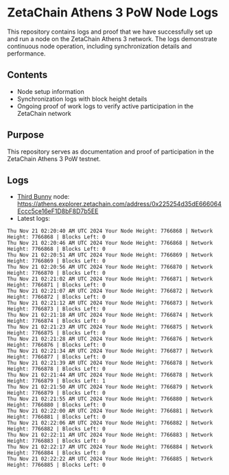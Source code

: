 # ZetaChain Athens 3 PoW Node Logs
This repository contains logs and proof that we have successfully set up and run a node on the ZetaChain Athens 3 network. The logs demonstrate continuous node operation, including synchronization details and performance.

## Contents
- Node setup information
- Synchronization logs with block height details
- Ongoing proof of work logs to verify active participation in the ZetaChain network

## Purpose
This repository serves as documentation and proof of participation in the ZetaChain Athens 3 PoW testnet.

## Logs

- [Third Bunny](https://thirdbunny.xyz/) node: https://athens.explorer.zetachain.com/address/0x225254d35dE666064Eccc5ce16eF1D8bF8D7b5EE
- Latest logs:
```
Thu Nov 21 02:20:40 AM UTC 2024 Your Node Height: 7766868 | Network Height: 7766868 | Blocks Left: 0
Thu Nov 21 02:20:46 AM UTC 2024 Your Node Height: 7766868 | Network Height: 7766868 | Blocks Left: 0
Thu Nov 21 02:20:51 AM UTC 2024 Your Node Height: 7766869 | Network Height: 7766869 | Blocks Left: 0
Thu Nov 21 02:20:56 AM UTC 2024 Your Node Height: 7766870 | Network Height: 7766870 | Blocks Left: 0
Thu Nov 21 02:21:02 AM UTC 2024 Your Node Height: 7766871 | Network Height: 7766871 | Blocks Left: 0
Thu Nov 21 02:21:07 AM UTC 2024 Your Node Height: 7766872 | Network Height: 7766872 | Blocks Left: 0
Thu Nov 21 02:21:12 AM UTC 2024 Your Node Height: 7766873 | Network Height: 7766873 | Blocks Left: 0
Thu Nov 21 02:21:18 AM UTC 2024 Your Node Height: 7766874 | Network Height: 7766874 | Blocks Left: 0
Thu Nov 21 02:21:23 AM UTC 2024 Your Node Height: 7766875 | Network Height: 7766875 | Blocks Left: 0
Thu Nov 21 02:21:28 AM UTC 2024 Your Node Height: 7766876 | Network Height: 7766876 | Blocks Left: 0
Thu Nov 21 02:21:34 AM UTC 2024 Your Node Height: 7766877 | Network Height: 7766877 | Blocks Left: 0
Thu Nov 21 02:21:39 AM UTC 2024 Your Node Height: 7766878 | Network Height: 7766878 | Blocks Left: 0
Thu Nov 21 02:21:44 AM UTC 2024 Your Node Height: 7766878 | Network Height: 7766879 | Blocks Left: 1
Thu Nov 21 02:21:50 AM UTC 2024 Your Node Height: 7766879 | Network Height: 7766879 | Blocks Left: 0
Thu Nov 21 02:21:55 AM UTC 2024 Your Node Height: 7766880 | Network Height: 7766880 | Blocks Left: 0
Thu Nov 21 02:22:00 AM UTC 2024 Your Node Height: 7766881 | Network Height: 7766881 | Blocks Left: 0
Thu Nov 21 02:22:06 AM UTC 2024 Your Node Height: 7766882 | Network Height: 7766882 | Blocks Left: 0
Thu Nov 21 02:22:11 AM UTC 2024 Your Node Height: 7766883 | Network Height: 7766883 | Blocks Left: 0
Thu Nov 21 02:22:17 AM UTC 2024 Your Node Height: 7766884 | Network Height: 7766884 | Blocks Left: 0
Thu Nov 21 02:22:22 AM UTC 2024 Your Node Height: 7766885 | Network Height: 7766885 | Blocks Left: 0
```
